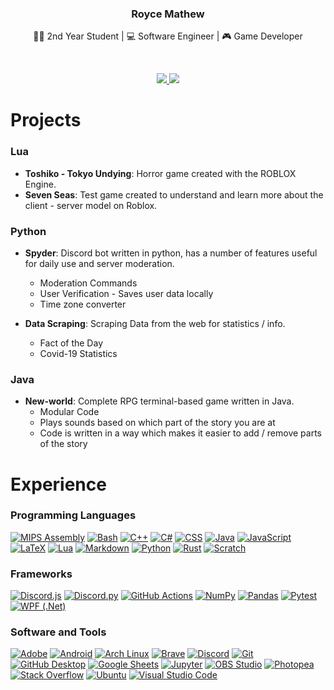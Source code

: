 <p align="center">
	<h3 id="royce-mathew" align="center">Royce Mathew</h3>
	<p align = "center">🧑‍🎓 2nd Year Student | 💻 Software Engineer | 🎮 Game Developer</p>
	</br>
	<p align="center">
	    <a href="https://coderstats.net/github/#royce-mathew">
	      <img src="https://github-readme-stats.vercel.app/api?username=royce-mathew&show_icons=true&count_private=true&theme=react&hide_border=true"/>
	      <img src="https://github-readme-streak-stats.herokuapp.com?user=royce-mathew&theme=github-dark-blue&hide_border=true&fire=DDDDDD" />
	    </a>
  	</p>
	<h1 id="projects">Projects</h1>
	<h3 id="lua">Lua</h3>
	<ul>
		<li>
			<strong>Toshiko - Tokyo Undying</strong>: Horror game created with the ROBLOX Engine.
		</li>
		<li>
			<strong>Seven Seas</strong>: Test game created to understand and learn more about the client - server model on Roblox.
		</li>
	</ul>
	<h3 id="python">Python</h3>
	<ul>
		<li>
			<p>
				<strong>Spyder</strong>: Discord bot written in python, has a number of features useful for daily use and server moderation.
			</p>
			<ul>
				<li>Moderation Commands</li>
				<li>User Verification - Saves user data locally</li>
				<li>Time zone converter</li>
			</ul>
		</li>
		<li>
			<p>
				<strong>Data Scraping</strong>: Scraping Data from the web for statistics / info.
			</p>
			<ul>
				<li>Fact of the Day</li>
				<li>Covid-19 Statistics</li>
			</ul>
		</li>
	</ul>
	<h3 id="java">Java</h3>
	<ul>
		<li>
			<strong>New-world</strong>: Complete RPG terminal-based game written in Java. <ul>
				<li>Modular Code</li>
				<li>Plays sounds based on which part of the story you are at</li>
				<li>Code is written in a way which makes it easier to add / remove parts of the story</li>
			</ul>
		</li>
	</ul>
	<h1 id="experience">Experience</h1>
	<h3 id="programming_languages">Programming Languages</h3>
	<p>
		<a href="https://github.com/search?q=user%royce-mathew+language%3Aassembly"><img alt="MIPS Assembly" src="https://custom-icon-badges.demolab.com/badge/Assembly-black.svg?logo=asm-hex&logoColor=white"></a>
	    <a href="https://github.com/search?q=user%royce-mathew+language%3Abash"><img alt="Bash" src="https://img.shields.io/badge/Bash-121011.svg?logo=gnu-bash&logoColor=white"></a>
	    <a href="https://github.com/search?q=user%royce-mathew+language%3Acpp"><img alt="C++" src="https://custom-icon-badges.demolab.com/badge/C++-9C033A.svg?logo=cpp2&logoColor=white"></a>
	    <a href="https://github.com/search?q=user%royce-mathew+language%3Acsharp"><img alt="C#" src="https://custom-icon-badges.demolab.com/badge/C%23-68217A.svg?logo=cs2&logoColor=white"></a>
	    <a href="https://github.com/search?q=user%royce-mathew+language%3Acss"><img alt="CSS" src="https://img.shields.io/badge/CSS-1572B6.svg?logo=css3&logoColor=white"></a>
	    <a href="https://github.com/search?q=user%royce-mathew+language%3Ajava"><img alt="Java" src="https://custom-icon-badges.demolab.com/badge/Java-007396.svg?logo=java&logoColor=white"></a>
	    <a href="https://github.com/search?q=user%royce-mathew+language%3Ajavascript"><img alt="JavaScript" src="https://img.shields.io/badge/JavaScript-F7DF1E.svg?logo=javascript&logoColor=black"></a>
	    <a href="https://github.com/search?q=user%royce-mathew+language%3Atex"><img alt="LaTeX" src="https://img.shields.io/badge/LaTeX-008080.svg?logo=LaTeX&logoColor=white"></a>
	    <a href="https://github.com/search?q=user%royce-mathew+language%3Alua"><img alt="Lua" src="https://img.shields.io/badge/Lua-darkblue.svg?logo=lua"></a>
	    <a href="https://github.com/search?q=user%royce-mathew+language%3Amarkdown"><img alt="Markdown" src="https://img.shields.io/badge/Markdown-000000.svg?logo=markdown&logoColor=white"></a>
	    <a href="https://github.com/search?q=user%royce-mathew+language%3Apython"><img alt="Python" src="https://img.shields.io/badge/Python-14354C.svg?logo=python&logoColor=white"></a>
		<a href="https://github.com/search?q=user%royce-mathew+language%3Arust"><img alt="Rust" src="https://img.shields.io/badge/Rust-brown.svg?logo=rust&logoColor=white"></a>
	    <a href="https://github.com/search?q=user%royce-mathew+language%3Ascratch"><img alt="Scratch" src="https://img.shields.io/badge/Scratch-4D97FF.svg?logo=scratch&logoColor=white"></a>
	</p>
	<h3 id="framworks">Frameworks</h3>
	<p>
	    <a href="#"><img alt="Discord.js" src="https://custom-icon-badges.demolab.com/badge/Discord.js-orange.svg?logo=djs"></a>
	    <a href="#"><img alt="Discord.py" src="https://custom-icon-badges.demolab.com/badge/Discord.py-0d1620.svg?logo=dpy"></a>
	    <a href="#"><img alt="GitHub Actions" src="https://img.shields.io/badge/GitHub%20Actions-2671E5.svg?logo=github%20actions&logoColor=white"></a>
	    <a href="#"><img alt="NumPy" src="https://img.shields.io/badge/Numpy-013243.svg?logo=numpy&logoColor=white"></a>
	    <a href="#"><img alt="Pandas" src="https://img.shields.io/badge/Pandas-150458.svg?logo=pandas&logoColor=white"></a>
	    <a href="#"><img alt="Pytest" src="https://img.shields.io/badge/Pytest-0A9EDC.svg?logo=pytest&logoColor=white"></a>
	    <a href="#"><img alt="WPF (.Net)" src="https://img.shields.io/badge/WPF-5C2D91?logo=.net&logoColor=white"></a>
	</p>
	<h3 id="software">Software and Tools</h3>
	<p>
	    <a href="#"><img alt="Adobe" src="https://img.shields.io/badge/Adobe-FF0000.svg?logo=adobe&logoColor=white"></a>
	    <a href="#"><img alt="Android" src="https://img.shields.io/badge/Android-3DDC84?logo=android&logoColor=white"></a>
	    <a href="#"><img alt="Arch Linux" src="https://img.shields.io/badge/Arch%20Linux-1793D1.svg?logo=arch-linux&logoColor=white"></a>
	    <a href="#"><img alt="Brave" src="https://img.shields.io/badge/-Brave-FB542B?logo=brave&logoColor=white"></a>
	    <a href="#"><img alt="Discord" src="https://img.shields.io/badge/-Discord-5865F2.svg?logo=discord&logoColor=white"></a>
	    <a href="#"><img alt="Git" src="https://img.shields.io/badge/Git-F05033.svg?logo=git&logoColor=white"></a>
	    <a href="#"><img alt="GitHub Desktop" src="https://img.shields.io/badge/GitHub%20Desktop-8034A9.svg?logo=github&logoColor=white"></a>
	    <a href="#"><img alt="Google Sheets" src="https://img.shields.io/badge/Sheets-34A853.svg?logo=google%20sheets&logoColor=white"></a>
	    <a href="#"><img alt="Jupyter" src="https://img.shields.io/badge/Jupyter-F37626.svg?logo=Jupyter&logoColor=white"></a>
	    <a href="#"><img alt="OBS Studio" src="https://img.shields.io/badge/-OBS-302E31?logo=obs-studio&logoColor=white"></a>
	    <a href="#"><img alt="Photopea" src="https://img.shields.io/badge/Photopea-18A497?logo=photopea&logoColor=white"></a>
	    <a href="#"><img alt="Stack Overflow" src="https://img.shields.io/badge/-Stack%20Overflow-FE7A16?logo=stack-overflow&logoColor=white"></a>
	    <a href="#"><img alt="Ubuntu" src="https://img.shields.io/badge/-Ubuntu-FB542B?logo=ubuntu&logoColor=white"></a>
	    <a href="#"><img alt="Visual Studio Code" src="https://img.shields.io/badge/Visual%20Studio%20Code-0078d7.svg?logo=visual-studio-code&logoColor=white"></a>
	</p>
</p>
